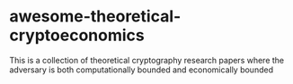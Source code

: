# awesome-theoretical-cryptoeconomics
This is a collection of theoretical cryptography research papers where the adversary is both computationally bounded and economically bounded
